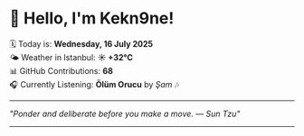# 👋 Hello, I'm Kekn9ne!

🗓️ Today is: **Wednesday, 16 July 2025**  
🌤️ Weather in Istanbul: **☀️   +32°C**  
📊 GitHub Contributions: **68**  
🎧 Currently Listening: **Ölüm Orucu** by *Şam* 🎶

---

_"Ponder and deliberate before you make a move. — *Sun Tzu*"_

---
